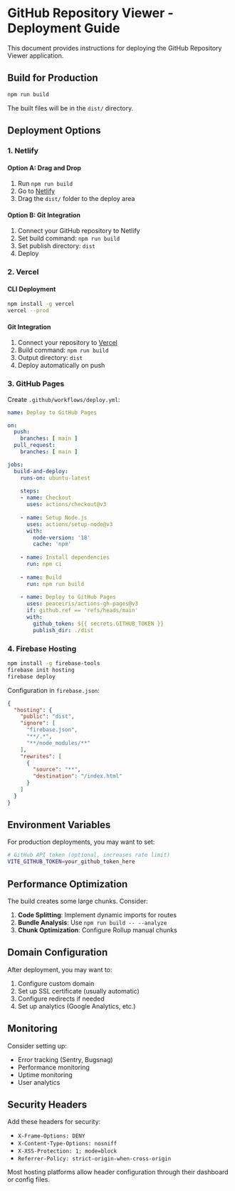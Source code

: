 # GitHub Repository Viewer - Deployment Guide

This document provides instructions for deploying the GitHub Repository Viewer application.

## Build for Production

```bash
npm run build
```

The built files will be in the `dist/` directory.

## Deployment Options

### 1. Netlify

#### Option A: Drag and Drop
1. Run `npm run build`
2. Go to [Netlify](https://netlify.com)
3. Drag the `dist/` folder to the deploy area

#### Option B: Git Integration
1. Connect your GitHub repository to Netlify
2. Set build command: `npm run build`
3. Set publish directory: `dist`
4. Deploy

### 2. Vercel

#### CLI Deployment
```bash
npm install -g vercel
vercel --prod
```

#### Git Integration
1. Connect your repository to [Vercel](https://vercel.com)
2. Build command: `npm run build`
3. Output directory: `dist`
4. Deploy automatically on push

### 3. GitHub Pages

Create `.github/workflows/deploy.yml`:

```yaml
name: Deploy to GitHub Pages

on:
  push:
    branches: [ main ]
  pull_request:
    branches: [ main ]

jobs:
  build-and-deploy:
    runs-on: ubuntu-latest
    
    steps:
    - name: Checkout
      uses: actions/checkout@v3
      
    - name: Setup Node.js
      uses: actions/setup-node@v3
      with:
        node-version: '18'
        cache: 'npm'
        
    - name: Install dependencies
      run: npm ci
      
    - name: Build
      run: npm run build
      
    - name: Deploy to GitHub Pages
      uses: peaceiris/actions-gh-pages@v3
      if: github.ref == 'refs/heads/main'
      with:
        github_token: ${{ secrets.GITHUB_TOKEN }}
        publish_dir: ./dist
```

### 4. Firebase Hosting

```bash
npm install -g firebase-tools
firebase init hosting
firebase deploy
```

Configuration in `firebase.json`:
```json
{
  "hosting": {
    "public": "dist",
    "ignore": [
      "firebase.json",
      "**/.*",
      "**/node_modules/**"
    ],
    "rewrites": [
      {
        "source": "**",
        "destination": "/index.html"
      }
    ]
  }
}
```

## Environment Variables

For production deployments, you may want to set:

```bash
# GitHub API token (optional, increases rate limit)
VITE_GITHUB_TOKEN=your_github_token_here
```

## Performance Optimization

The build creates some large chunks. Consider:

1. **Code Splitting**: Implement dynamic imports for routes
2. **Bundle Analysis**: Use `npm run build -- --analyze`
3. **Chunk Optimization**: Configure Rollup manual chunks

## Domain Configuration

After deployment, you may want to:

1. Configure custom domain
2. Set up SSL certificate (usually automatic)
3. Configure redirects if needed
4. Set up analytics (Google Analytics, etc.)

## Monitoring

Consider setting up:
- Error tracking (Sentry, Bugsnag)
- Performance monitoring
- Uptime monitoring
- User analytics

## Security Headers

Add these headers for security:
- `X-Frame-Options: DENY`
- `X-Content-Type-Options: nosniff`
- `X-XSS-Protection: 1; mode=block`
- `Referrer-Policy: strict-origin-when-cross-origin`

Most hosting platforms allow header configuration through their dashboard or config files.
